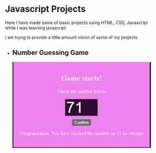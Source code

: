 <h1>Javascript Projects</h1>
<p>Here I have made some of basic projects using HTML, CSS, Javascript while I was learning javascript</p>
<p>I am tryng to provide a little amount vision of some of my projects</p>
<ul>
    <li>
        <h2>Number Guessing Game</h2>
        <img src="https://github.com/arifulnoman/Javascript/blob/main/Screenshots/Number_Guessing_Game.JPG">
    </li>
</ul>
